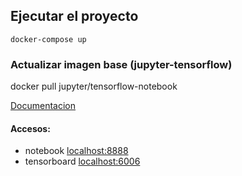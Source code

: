 ## Ejecutar el proyecto
```
docker-compose up
```

### Actualizar imagen base (jupyter-tensorflow)
docker pull jupyter/tensorflow-notebook

[Documentacion](https://jupyter-docker-stacks.readthedocs.io/en/latest/using/specifics.html#tensorflow)
 
#### Accesos:
- notebook [localhost:8888](http://localhost:8888)
- tensorboard [localhost:6006](http://localhost:6006)



